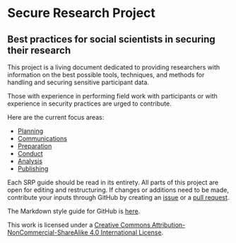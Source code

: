 # Secure Research Project
## Best practices for social scientists in securing their research

This project is a living document dedicated to providing researchers with information on the best possible tools, techniques, and methods for handling and securing sensitive participant data.

Those with experience in performing field work with participants or with experience in security practices are urged to contribute.

Here are the current focus areas:

* [Planning](resources/planning/README.md)
* [Communications](resources/communications/README.md)
* [Preparation](resources/preparation/README.md)
* [Conduct](resources/conduct/README.md)
* [Analysis](resources/analysis/README.md)
* [Publishing](resources/publishing/README.md)

Each SRP guide should be read in its entirety. All parts of this project are open for editing and restructuring. If changes or additions need to be made, contribute your inputs through GitHub by creating an [issue](https://github.com/CGRII/SRP/issues) or a [pull request](https://github.com/CGRII/SRP/pulls).

The Markdown style guide for GitHub is [here](https://guides.github.com/features/mastering-markdown/).

This work is licensed under a [Creative Commons Attribution-NonCommercial-ShareAlike 4.0 International License](http://creativecommons.org/licenses/by-nc-sa/4.0/).
